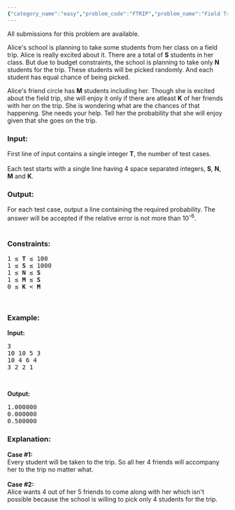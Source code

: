 ```yaml
---
{"category_name":"easy","problem_code":"FTRIP","problem_name":"Field Trip","languages_supported":{"0":"ADA","1":"ASM","2":"BASH","3":"BF","4":"C","5":"C99 strict","6":"CAML","7":"CLOJ","8":"CLPS","9":"CPP 4.3.2","10":"CPP 4.9.2","11":"CPP14","12":"CS2","13":"D","14":"ERL","15":"FORT","16":"FS","17":"GO","18":"HASK","19":"ICK","20":"ICON","21":"JAVA","22":"JS","23":"LISP clisp","24":"LISP sbcl","25":"LUA","26":"NEM","27":"NICE","28":"NODEJS","29":"PAS fpc","30":"PAS gpc","31":"PERL","32":"PERL6","33":"PHP","34":"PIKE","35":"PRLG","36":"PYTH","37":"PYTH 3.4","38":"RUBY","39":"SCALA","40":"SCM guile","41":"SCM qobi","42":"ST","43":"TCL","44":"TEXT","45":"WSPC"},"max_timelimit":1,"source_sizelimit":50000,"problem_author":"vamsi_kavala","problem_tester":"pieguy","date_added":"27-03-2013","tags":{"0":"may13","1":"probability","2":"simple","3":"simple","4":"vamsi_kavala"},"editorial_url":"http://discuss.codechef.com/problems/FTRIP","time":{"view_start_date":1368440891,"submit_start_date":1368441000,"visible_start_date":1368441000,"end_date":1735669800},"layout":"problem"}
---
```

<span class="solution-visible-txt">All submissions for this problem are available.</span><p>Alice's school is planning to take some students from her class on a field trip. Alice is really excited about it. There are a total of <b>S</b> students in her class. But due to budget constraints, the school is planning to take only <b>N</b> students for the trip. These students will be picked randomly. And each student has equal chance of being picked.</p>
<p>Alice's friend circle has <b>M</b> students including her. Though she is excited about the field trip, she will enjoy it only if there are atleast <b>K</b> of her friends with her on the trip. She is wondering what are the chances of that happening. She needs your help. Tell her the probability that she will enjoy given that she goes on the trip.</p>
<h3>Input:</h3>
<p>First line of input contains a single integer <b>T</b>, the number of test cases.<br/><br />
Each test starts with a single line having 4 space separated integers, <b>S</b>, <b>N</b>, <b>M</b> and <b>K</b>.</br/></p>
<h3>Output:</h3>
<p>For each test case, output a line containing the required probability. The answer will be accepted if the relative error is not more than 10<sup>-6</sup>.<br/></br/></p>
<h3>Constraints:</h3>
<pre>
1 ≤ <b>T</b> ≤ 100
1 ≤ <b>S</b> ≤ 1000
1 ≤ <b>N</b> ≤ <b>S</b>
1 ≤ <b>M</b> ≤ <b>S</b>
0 ≤ <b>K</b> &lt; <b>M</b>

</pre><h3>Example:</h3>
<p><b>Input:</b></p>
<pre>
3
10 10 5 3
10 4 6 4
3 2 2 1


</pre><p><b>Output:</b></p>
<pre>
1.000000
0.000000
0.500000
</pre><h3>Explanation:</h3>
<p><b>Case #1:</b><br />
Every student will be taken to the trip. So all her 4 friends will accompany her to the trip no matter what. <br/><br />
<b>Case #2:</b><br />
Alice wants 4 out of her 5 friends to come along with her which isn't possible because the school is willing to pick only 4 students for the trip.</br/></p>
